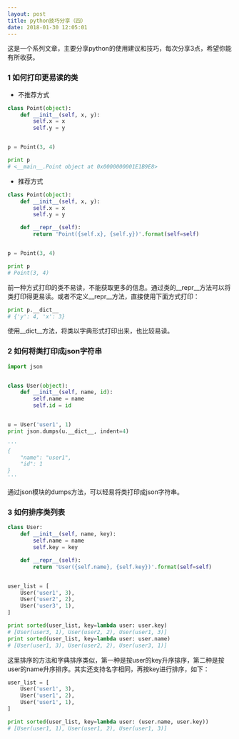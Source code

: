 ```yaml
---
layout: post
title: python技巧分享（四）
date: 2018-01-30 12:05:01
---
```


这是一个系列文章，主要分享python的使用建议和技巧，每次分享3点，希望你能有所收获。

### 1 如何打印更易读的类

- 不推荐方式

```python
class Point(object):
    def __init__(self, x, y):
        self.x = x
        self.y = y


p = Point(3, 4)

print p
# <__main__.Point object at 0x0000000001E1B9E8>
```

- 推荐方式

```python
class Point(object):
    def __init__(self, x, y):
        self.x = x
        self.y = y

    def __repr__(self):
        return 'Point({self.x}, {self.y})'.format(self=self)


p = Point(3, 4)

print p
# Point(3, 4)
```

前一种方式打印的类不易读，不能获取更多的信息。通过类的__repr__方法可以将类打印得更易读。或者不定义__repr__方法，直接使用下面方式打印：

```python
print p.__dict__
# {'y': 4, 'x': 3}
```

使用__dict__方法，将类以字典形式打印出来，也比较易读。

### 2 如何将类打印成json字符串


```python
import json


class User(object):
    def __init__(self, name, id):
        self.name = name
        self.id = id


u = User('user1', 1)
print json.dumps(u.__dict__, indent=4)

'''
{
    "name": "user1",
    "id": 1
}
'''
```

通过json模块的dumps方法，可以轻易将类打印成json字符串。

### 3 如何排序类列表


```python
class User:
    def __init__(self, name, key):
        self.name = name
        self.key = key

    def __repr__(self):
        return 'User({self.name}, {self.key})'.format(self=self)


user_list = [
    User('user1', 3),
    User('user2', 2),
    User('user3', 1),
]

print sorted(user_list, key=lambda user: user.key)
# [User(user3, 1), User(user2, 2), User(user1, 3)]
print sorted(user_list, key=lambda user: user.name)
# [User(user1, 3), User(user2, 2), User(user3, 1)]
```

这里排序的方法和字典排序类似，第一种是按user的key升序排序，第二种是按user的name升序排序。其实还支持名字相同，再按key进行排序，如下：

```python
user_list = [
    User('user1', 3),
    User('user1', 2),
    User('user1', 1),
]

print sorted(user_list, key=lambda user: (user.name, user.key))
# [User(user1, 1), User(user1, 2), User(user1, 3)]
```
